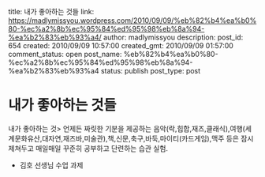 title: 내가 좋아하는 것들
link: https://madlymissyou.wordpress.com/2010/09/09/%eb%82%b4%ea%b0%80-%ec%a2%8b%ec%95%84%ed%95%98%eb%8a%94-%ea%b2%83%eb%93%a4/
author: madlymissyou
description: 
post_id: 654
created: 2010/09/09 10:57:00
created_gmt: 2010/09/09 01:57:00
comment_status: open
post_name: %eb%82%b4%ea%b0%80-%ec%a2%8b%ec%95%84%ed%95%98%eb%8a%94-%ea%b2%83%eb%93%a4
status: publish
post_type: post

# 내가 좋아하는 것들

내가 좋아하는 것> 언제든 짜릿한 기분을 제공하는 음악(락,힙합,재즈,클래식),여행(세계문화유산,대자연,재즈바,미술관),책,신문,축구,바둑,마이티(카드게임),맥주 등은 잠시 제쳐두고 매일매일 꾸준히 공부하고 단련하는 습관 실험. 

  * 김호 선생님 수업 과제